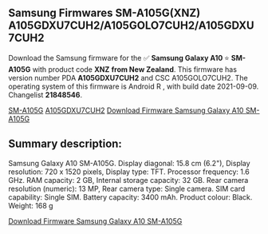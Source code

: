 <h2>Samsung Firmwares SM-A105G(XNZ) A105GDXU7CUH2/A105GOLO7CUH2/A105GDXU7CUH2</h2>
Download the Samsung firmware for the ✅ <strong>Samsung Galaxy A10 </strong> ⭐ <strong>SM-A105G</strong> with product code <strong>XNZ</strong> <strong> from New Zealand</strong>. This firmware has version number PDA <strong>A105GDXU7CUH2</strong> and CSC A105GOLO7CUH2. The operating system of this firmware is Android R , with build date 2021-09-09. Changelist <strong>21848546</strong>.


[SM-A105G](https://samfirm.shop/samsung/model/SM-A105G)
[A105GDXU7CUH2](https://samfirm.shop/samsung/pda/A105GDXU7CUH2)
[Download Firmware Samsung Galaxy A10 SM-A105G](https://samfirm.shop/samsung/firmware/454647)
<h2>Summary description:</h2>
<p>Samsung Galaxy A10 SM-A105G. Display diagonal: 15.8 cm (6.2"), Display resolution: 720 x 1520 pixels, Display type: TFT. Processor frequency: 1.6 GHz. RAM capacity: 2 GB, Internal storage capacity: 32 GB. Rear camera resolution (numeric): 13 MP, Rear camera type: Single camera. SIM card capability: Single SIM. Battery capacity: 3400 mAh. Product colour: Black. Weight: 168 g</p>


[Download Firmware Samsung Galaxy A10 SM-A105G](https://samfirm.shop/samsung/firmware/454647)
